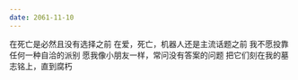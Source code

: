 ```yaml
---
date: 2061-11-10
---
```


在死亡是必然且没有选择之前
在爱，死亡，机器人还是主流话题之前
我不愿投靠任何一种自洽的派别
愿我像小朋友一样，常问没有答案的问题
把它们刻在我的墓志铭上，直到腐朽
